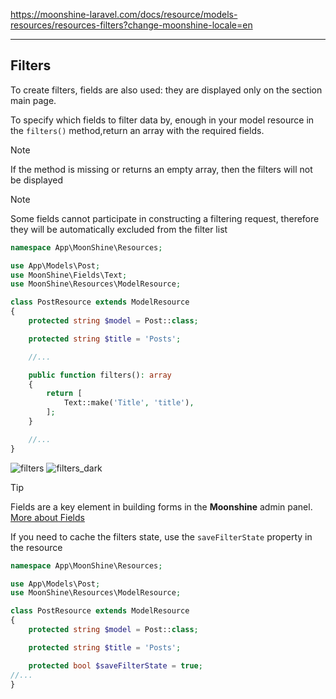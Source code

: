https://moonshine-laravel.com/docs/resource/models-resources/resources-filters?change-moonshine-locale=en

------

## Filters 

To create filters, fields are also used: they are displayed only on the section main page.  

To specify which fields to filter data by, enough in your model resource in the `filters()` method,return an array with the required fields.  

> [!NOTE]  
> If the method is missing or returns an empty array, then the filters will not be displayed

> [!NOTE]  
> Some fields cannot participate in constructing a filtering request, therefore they will be automatically excluded from the filter list

```php
namespace App\MoonShine\Resources;

use App\Models\Post;
use MoonShine\Fields\Text;
use MoonShine\Resources\ModelResource;

class PostResource extends ModelResource
{
    protected string $model = Post::class;

    protected string $title = 'Posts';

    //...

    public function filters(): array
    {
        return [
            Text::make('Title', 'title'),
        ];
    }

    //...
}
```

![filters](https://moonshine-laravel.com/screenshots/filters.png)
![filters_dark](https://moonshine-laravel.com/screenshots/filters_dark.png)

> [!TIP]
> Fields are a key element in building forms in the **Moonshine** admin panel.
[More about Fields](https://moonshine-laravel.com/docs/resource/fields/fields-index)

If you need to cache the filters state, use the `saveFilterState` property in the resource

```php
namespace App\MoonShine\Resources;

use App\Models\Post;
use MoonShine\Resources\ModelResource;

class PostResource extends ModelResource
{
    protected string $model = Post::class;

    protected string $title = 'Posts';

    protected bool $saveFilterState = true;
//...
}
```
